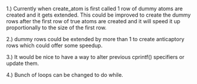 1.) Currently when create_atom is first called 1 row of dummy atoms are created and it gets extended.
    This could be improved to create the dummy rows after the first row of true atoms are created and it
    will speed it up proportionally to the size of the first row.

2.) dummy rows could be extended by more than 1 to create anticaptory rows which could offer some speedup.

3.) It would be nice to have a way to alter previous cprintf() specifiers or update them.

4.) Bunch of loops can be changed to do while.
